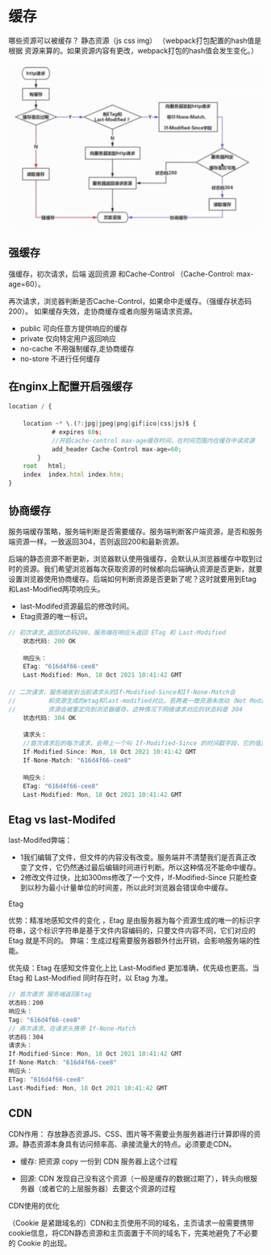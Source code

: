 # 缓存

哪些资源可以被缓存？
静态资源（js css img） （webpack打包配置的hash值是根据 资源来算的。如果资源内容有更改，webpack打包的hash值会发生变化。）

![1599408879599.jpg](../../images/http_huancun.jpg)
## 强缓存

强缓存，初次请求，后端 返回资源 和Cache-Control （Cache-Control: max-age=60）。

再次请求，浏览器判断是否Cache-Control，如果命中走缓存。（强缓存状态码200）。 如果缓存失效，走协商缓存或者向服务端请求资源。
       
- public 可向任意方提供响应的缓存
- private 仅向特定用户返回响应
- no-cache 不用强制缓存,走协商缓存
- no-store 不进行任何缓存
## 在nginx上配置开启强缓存
```js
location / {
    
    location ~* \.(?:jpg|jpeg|png|gif|ico|css|js)$ {
            # expires 60s;
            //开启cache-control max-age缓存时间，在时间范围内在缓存中读资源
            add_header Cache-Control max-age=60;
        }
    root   html;
    index  index.html index.htm;
}
```

## 协商缓存

服务端缓存策略，服务端判断是否需要缓存。服务端判断客户端资源，是否和服务端资源一样。一致返回304，否则返回200和最新资源。

后端的静态资源不断更新，浏览器默认使用强缓存，会默认从浏览器缓存中取到过时的资源。我们希望浏览器每次获取资源的时候都向后端确认资源是否更新，就要设置浏览器使用协商缓存。后端如何判断资源是否更新了呢？这时就要用到Etag和Last-Modified两项响应头。

- last-Modifed资源最后的修改时间。
- Etag资源的唯一标识。
```js
// 初次请求,返回状态码200，服务端在响应头返回 ETag 和 Last-Modified
    状态代码: 200 OK

    响应头：
    ETag: "616d4f66-cee8" 
    Last-Modified: Mon, 18 Oct 2021 10:41:42 GMT

// 二次请求，服务端收到当前请求头的If-Modified-Since和If-None-Match会
//         和资源生成的etag和last-modified对比。若两者一致资源未改动（Not Modified
//         资源会被重定向到浏览器缓存，这种情况下网络请求对应的状态码是 304
    状态代码: 304 OK

    请求头：
    //首次请求后的每次请求，会带上一个叫 If-Modified-Since 的时间戳字段，它的值正是上一次 response 返回给它的 last-modified 
    If-Modified-Since: Mon, 18 Oct 2021 10:41:42 GMT
    If-None-Match: "616d4f66-cee8"
    
    响应头：
    ETag: "616d4f66-cee8"
    Last-Modified: Mon, 18 Oct 2021 10:41:42 GMT


```
## Etag vs last-Modifed

last-Modifed弊端： 
- 1我们编辑了文件，但文件的内容没有改变。服务端并不清楚我们是否真正改变了文件，它仍然通过最后编辑时间进行判断。所以这种情况不能命中缓存。
- 2修改文件过快，比如300ms修改了一个文件，If-Modified-Since 只能检查到以秒为最小计量单位的时间差，所以此时浏览器会错误命中缓存。

Etag

优势：精准地感知文件的变化 ，Etag 是由服务器为每个资源生成的唯一的标识字符串，这个标识字符串是基于文件内容编码的，只要文件内容不同，它们对应的 Etag 就是不同的。
弊端：生成过程需要服务器额外付出开销，会影响服务端的性能。

优先级：Etag 在感知文件变化上比 Last-Modified 更加准确，优先级也更高。当 Etag 和 Last-Modified 同时存在时，以 Etag 为准。

```js
// 首次请求 服务端返回Etag
状态码：200
响应头：
Tag: "616d4f66-cee8"
// 再次请求，在请求头携带 If-None-Match
状态码：304
请求头：
If-Modified-Since: Mon, 18 Oct 2021 10:41:42 GMT
If-None-Match: "616d4f66-cee8"
响应头：
ETag: "616d4f66-cee8"
Last-Modified: Mon, 18 Oct 2021 10:41:42 GMT

```

## CDN
CDN作用： 存放静态资源JS、CSS、图片等不需要业务服务器进行计算即得的资源。静态资源本身具有访问频率高、承接流量大的特点。必须要走CDN。

- 缓存: 把资源 copy 一份到 CDN 服务器上这个过程

- 回源: CDN 发现自己没有这个资源（一般是缓存的数据过期了），转头向根服务器（或者它的上层服务器）去要这个资源的过程

CDN使用的优化

（Cookie 是紧跟域名的）CDN和主页使用不同的域名，主页请求一般需要携带cookie信息，将CDN静态资源和主页面置于不同的域名下，完美地避免了不必要的 Cookie 的出现。